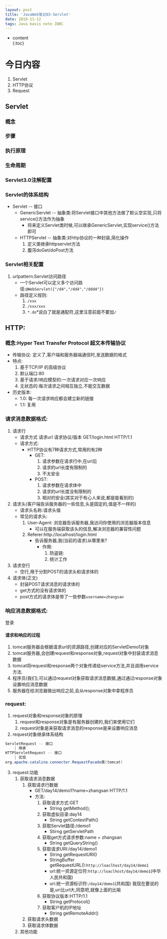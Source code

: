 ```yaml
---  
layout: post  
title: 'JavaWeb笔记03-Servlet'  
date: 2019-11-12  
tags: Java basis note JDBC
---  
```

  
  
* content  
{:toc}  
  
  
  
  


# 今日内容
1. Servlet
2. HTTP协议
3. Request

## Servlet
### 概念
### 步骤
### 执行原理
### 生命周期
### Servlet3.0注解配置
### Servlet的体系结构
- Servlet -- 接口
    - GenericServlet -- 抽象类:将Servlet接口中其他方法做了默认空实现,只将service()方法作为抽象
        - 将来定义Servlet类时候,可以继承GenericServlet,实现service()方法即可
    - HTTPServlet -- 抽象类:对http协议的一种封装,简化操作
        1. 定义类继承httpservlet方法
        2. 腹泻doGet/doPost方法
### Servlet相关配置
1. urlpattern:Servlet访问路径
    - 一个Servlet可以定义多个访问路径:`@WebServlet({"/d4","/dd4","/ddd4"})`
    - 路径定义规则:
        1. `/xxx`
        2. `/xxx/xxx`
        3. `*.do`*说白了就是通配符,这里注意前面不要加`/`


## HTTP:
### 概念:Hyper Text Transfer Protocol 超文本传输协议
- 传输协议: 定义了,客户端和服务器端通信时,发送数据的格式
- 特点:
    1. 基于TCP/IP 的高级协议
    2. 默认端口:80
    3. 基于请求/响应模型的:一次请求对应一次响应
    4. 无状态的:每次请求之间相互独立,不能交互数据
- 历史版本:
    - 1.0: 每一次请求响应都会建立新的链接
    - 1.1: 复用

### 请求消息数据格式:
1. 请求行
    - 请求方式 请求url 请求协议/版本 GET/login.html HTTP/1.1
    - 请求方式:
        - HTTP协议有7种请求方式,常用的有2种
             - GET:
                1. 请求参数在请求行中,在url后
                2. 请求的url长度有限制的
                3. 不太安全
             - POST:
                1. 请求参数在请求体中
                2. 请求的url长度没有限制的
                3. 相对的安全(其实对于有心人来说,都是能看到的)             
2. 请求头(客户端告诉服务器的一些信息,头是固定的,值是不一样的)
    - 请求头名称:请求头值  
    - 常见的请求头:
        1. User-Agent: 浏览器告诉服务器,我访问你使用的浏览器版本信息
            - 可以在服务端获取该头的信息,解决浏览器的兼容性问题
        2. Referer:http://localhost/login.html
            - 告诉服务器,我(当前的请求)从哪里来?
                - 作用:
                    1. 防盗链:
                    2. 统计工作    
3. 请求空行
    - 空行,用于分割POST的请求头和请求体的
4. 请求体(正文)  
    - 封装POST请求消息的请求体的      
    - get方式的没有请求体的
    - post方式的请求体是带了一些参数`username=zhangsan`
### 响应消息数据格式:

登录

#### 请求和响应的过程
1. tomcat服务器会根据请求url的资源路径,创建对应的ServletDemo1对象
2. tomcat服务器,会创建request和response对象,request对象中封装请求消息数据
3. tomcat将request和response两个对象传递给service方法,并且调用service方法. 
4. 程序员(我们),可以通过request对象获取请求消息数据,通过通过response对象设置响应消息数据
5. 服务器在给浏览器做出响应之前,会从response对象中拿程序员

### request:
1. request对象和response对象的原理
    1. request和response对象是有服务器创建的,我们来使用它们
    2. request对象是来获取请求消息的response是来设置响应消息
2. request对象继承体系结构
```java
ServletRequest -- 接口    
    | 继承
HTTPServletRequest -- 接口
    | 实现
org.apache.catalina.connector.RequestFacade类(tomcat)
```
3. request:功能
    1. 获取请求消息数据
        1. 获取请求行数据
            - GET/day14/demo1?name=zhangsan HTTP/1.1
            - 方法:
                1. 获取请求方式:GET
                    - String getMethod();
                2. 获取虚拟目录:day14
                    - String getContextPath()
                3. 获取Servlet路径:/demo1
                    - Stirng getServletPath
                4. 获取get方式请求参数:name = zhangsan
                    - String getQueryString()
                5. 获取请求URI:/day14/demo1
                    - String getRequestURI()
                    - StringBuffer getRequestURL():`http://loaclhost/day14/demo1`
                    - url:统一资源定位符:`http://loaclhost/day14/demo1`(中华人民共和国)
                    - uri:统一资源标识符:`/day14/demo1`(共和国)
                    我现在要说的是,uri比url大,同意吧,就像上面的比喻
                6. 获取协议版本:HTTP/1.1
                    - String getProtocol()
                7. 获取客户机的IP地址
                    - String getRemoteAddr()
        2. 获取请求头数据
        3. 获取请求体数据
    2. 其他功能    